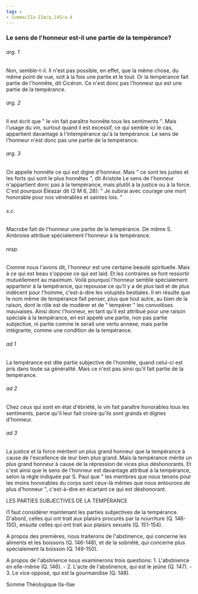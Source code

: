 ```yaml
---
tags : 
- Summa/IIa-IIæ/q.145/a.4
---
```


### Le sens de l'honneur est-il une partie de la tempérance?

###### arg. 1
Non, semble-t-il. Il n'est pas possible, en effet, que la même chose, du même point de vue, soit à la fois une partie et le tout. Or la tempérance fait partie de l'honnête, dit Cicéron. Ce n'est donc pas l'honneur qui est une partie de la tempérance. 

###### arg. 2
Il est écrit que " le vin fait paraître honnête tous les sentiments ". Mais l'usage du vin, surtout quand il est excessif, ce qui semble ici le cas, appartient davantage à l'intempérance qu'à la tempérance. Le sens de l'honneur n'est donc pas une partie de la tempérance. 

###### arg. 3
On appelle honnête ce qui est digne d'honneur. Mais " ce sont les justes et les forts qui sont le plus honnêtes ", dit Aristote Le sens de l'honneur n'appartient donc pas à la tempérance, mais plutôt à la justice ou à la force. C'est pourquoi Éléazar dit (2 M 6, 28): " Je subirai avec courage une mort honorable pour nos vénérables et saintes lois. " 

###### s.c.
Macrobe fait de l'honneur une partie de la tempérance. De même S. Ambroise attribue spécialement l'honneur à la tempérance. 

###### resp.
Comme nous l'avons dit, l'honneur est une certaine beauté spirituelle. Mais à ce qui est beau s'oppose ce qui est laid. Et les contraires se font ressortir mutuellement au maximum. Voilà pourquoi l'honneur semble spécialement appartenir à la tempérance, qui repousse ce qu'il y a de plus laid et de plus indécent pour l'homme, c'est-à-dire les voluptés bestiales. Il en résulte que le nom même de tempérance fait penser, plus que tout autre, au bien de la raison, dont le rôle est de modérer et de " tempérer " les convoitises mauvaises. Ainsi donc l'honneur, en tant qu'il est attribué pour une raison spéciale à la tempérance, en est appelé une partie, non pas partie subjective, ni partie comme le serait une vertu annexe, mais partie intégrante, comme une condition de la tempérance. 

###### ad 1
La tempérance est dite partie subjective de l'honnête, quand celui-ci est pris dans toute sa généralité. Mais ce n'est pas ainsi qu'il fait partie de la tempérance. 

###### ad 2
Chez ceux qui sont en état d'ébriété, le vin fait paraître honorables tous les sentiments, parce qu'il leur fait croire qu'ils sont grands et dignes d'honneur. 

###### ad 3
La justice et la force méritent un plus grand honneur que la tempérance à cause de l'excellence de leur bien plus grand. Mais la tempérance mérite un plus grand honneur à cause de la répression de vices plus déshonorants. Et c'est ainsi que le sens de l'honneur est davantage attribué à la tempérance, selon la règle indiquée par S. Paul que " les membres que nous tenons pour les moins honorables du corps sont ceux-là mêmes que nous entourons de plus d'honneur ", c'est-à-dire en écartant ce qui est déshonorant. 

LES PARTIES SUBJECTIVES DE LA TEMPÉRANCE 

I1 faut considérer maintenant les parties subjectives de la tempérance. D'abord, celles qui ont trait aux plaisirs procurés par la nourriture (Q. 146-150), ensuite celles qui ont trait aux plaisirs sexuels (Q. 151-154). 

A propos des premières, nous traiterons de l'abstinence, qui concerne les aliments et les boissons (Q. 146-148), et de la sobriété, qui concerne plus spécialement la boisson (Q. 149-150). 

A propos de l'abstinence nous examinerons trois questions: 1. L'abstinence en elle-même (Q. 146). - 2. L'acte de l'abstinence, qui est le jeûne (Q. 147). - 3. Le vice opposé, qui est la gourmandise (Q. 148). 

Somme Théologique IIa-IIae 

